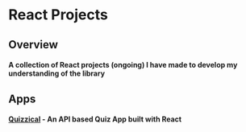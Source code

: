 # React Projects

## Overview

#### A collection of React projects (ongoing) I have made to develop my understanding of the library

## Apps

#### [Quizzical](https://github.com/martinlrmr/react-projects/tree/main/quizzical) - An API based Quiz App built with React
